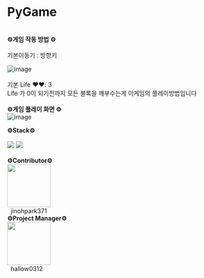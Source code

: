 # PyGame

</br>
<b> ⚙️게임 작동 방법 ⚙️ </b></h3>
</br></br>
기본이동기 : 방향키 

![image](https://github.com/user-attachments/assets/515267fe-f573-4bb4-b702-2cea03860856)
</br></br>
기본 Life ❤️❤️: 3
</br>
Life 가 0이 되기전까지 모든 블록을 깨부수는게 이게임의 플레이방법입니다
</br></br>
<b> ⚙️게임 플레이 화면 ⚙️ </b></h3>
</br>
![image](https://github.com/user-attachments/assets/30bf2dfe-e20c-42bb-8d5e-0fb0f670e4f8)

<b> ⚙️Stack⚙️ </b></h3>
</br></br>
<img src="https://img.shields.io/badge/Python-3776AB?style=for-the-badge&logo=Python&logoColor=white">
<img src="https://img.shields.io/badge/github-181717?style=for-the-badge&logo=github&logoColor=white">
</br></br>
<b> ⚙️Contributor⚙️ </b></h3>
</br>
<img src="https://github.com/user-attachments/assets/9cc28ad1-a7aa-411f-b365-f7ae45daf606" width="100px;" alt=""/>
</br>
&nbsp; jinohpark371
</br>
<b> ⚙️Project Manager⚙️ </b></h3>
</br>
<img src="https://github.com/user-attachments/assets/b5e59ce3-2424-4c10-930c-328e907b8127" width="100px;" alt=""/>
</br>
&nbsp; hallow0312
